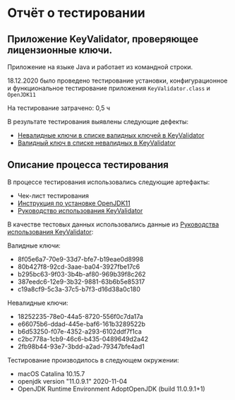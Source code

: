 # Отчёт о тестировании <KeyValidator>

## Приложение KeyValidator, проверяющее лицензионные ключи.
Приложение на языке Java и работает из командной строки.

18.12.2020 было проведено тестирование установки, конфигурационное и функциональное тестирование приложения `KeyValidator.class` и `OpenJDK11`

На тестирование затрачено: 0,5 ч

В результате тестирования выявлены следующие дефекты:
* [Невалидные ключи в списке валидных ключей в KeyValidator](https://github.com/elenkalee/java-1-1/issues/1) 
* [Валидный ключ в списке невалидных в KeyValidator](https://github.com/elenkalee/java-1-1/issues/2)

## Описание процесса тестирования

В процессе тестирования использовались следующие артефакты:
* Чек-лист тестирования
* [Инструкция по установке OpenJDK11](https://github.com/netology-code/javaqa-homeworks/blob/master/intro/openjdk11-manual.md)
* [Руководство использования KeyValidator](#https://github.com/netology-code/javaqa-homeworks/blob/master/intro/user-manual.md)

В качестве тестовых данных использовались данные из [Руководства использования KeyValidator](#https://github.com/netology-code/javaqa-homeworks/blob/master/intro/user-manual.md):

Валидные ключи:

* 8f05e6a7-70e9-33d7-bfe7-b19eae0d8998
* 80b427f8-92cd-3aae-ba04-3927fbe17c6
* b295bc63-9f03-3b4b-af80-969b39f8c262
* 387eedc6-12e9-3b32-9881-63b6b5e85317
* c19a8cf9-5c3a-37c5-b7f3-d16d38a0c180

Невалидные ключи:

* 18252235-78e0-44a5-8720-556f0c7da17a
* e66075b6-ddad-445e-baf6-161b3289522b
* b6d53250-f07e-4352-a293-6102ddf7f1ca
* c2bc778a-1cb9-46c6-b435-0489649d2a42
* 2fb98b44-93e7-3bdd-a2ad-79347bfe4ad1


Тестирование производилось в следующем окружении:
* macOS Catalina 10.15.7
* openjdk version "11.0.9.1" 2020-11-04
* OpenJDK Runtime Environment AdoptOpenJDK (build 11.0.9.1+1)
